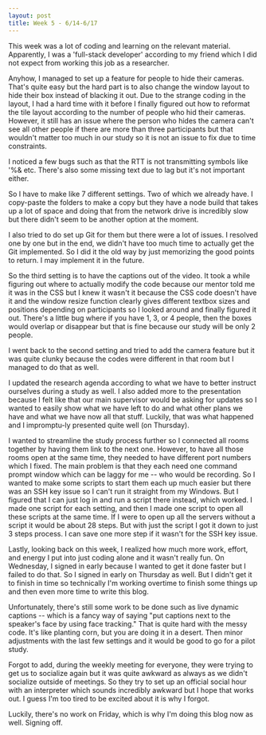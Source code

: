```yaml
---
layout: post
title: Week 5 - 6/14-6/17
---
```


This week was a lot of coding and learning on the relevant material. Apparently, I was a 'full-stack developer' according to my friend which I did not expect from working this job as a researcher.

Anyhow, I managed to set up a feature for people to hide their cameras. That's quite easy but the hard part is to also change the window layout to hide their box instead of blacking it out. Due to the strange coding in the layout, I had a hard time with it before I finally figured out how to reformat the tile layout according to the number of people who hid their cameras. However, it still has an issue where the person who hides the camera can't see all other people if there are more than three participants but that wouldn't matter too much in our study so it is not an issue to fix due to time constraints.

I noticed a few bugs such as that the RTT is not transmitting symbols like '%& etc. There's also some missing text due to lag but it's not important either.

So I have to make like 7 different settings. Two of which we already have. I copy-paste the folders to make a copy but they have a node build that takes up a lot of space and doing that from the network drive is incredibly slow but there didn't seem to be another option at the moment.

I also tried to do set up Git for them but there were a lot of issues. I resolved one by one but in the end, we didn't have too much time to actually get the Git implemented. So I did it the old way by just memorizing the good points to return. I may implement it in the future.

So the third setting is to have the captions out of the video. It took a while figuring out where to actually modify the code because our mentor told me it was in the CSS but I knew it wasn't it because the CSS code doesn't have it and the window resize function clearly gives different textbox sizes and positions depending on participants so I looked around and finally figured it out. There's a little bug where if you have 1, 3, or 4 people, then the boxes would overlap or disappear but that is fine because our study will be only 2 people.

I went back to the second setting and tried to add the camera feature but it was quite clunky because the codes were different in that room but I managed to do that as well.

I updated the research agenda according to what we have to better instruct ourselves during a study as well. I also added more to the presentation because I felt like that our main supervisor would be asking for updates so I wanted to easily show what we have left to do and what other plans we have and what we have now all that stuff. Luckily, that was what happened and I impromptu-ly presented quite well (on Thursday).

I wanted to streamline the study process further so I connected all rooms together by having them link to the next one. However, to have all those rooms open at the same time, they needed to have different port numbers which I fixed. The main problem is that they each need one command prompt window which can be laggy for me -- who would be recording. So I wanted to make some scripts to start them each up much easier but there was an SSH key issue so I can't run it straight from my Windows. But I figured that I can just log in and run a script there instead, which worked. I made one script for each setting, and then I made one script to open all these scripts at the same time. If I were to open up all the servers without a script it would be about 28 steps. But with just the script I got it down to just 3 steps process. I can save one more step if it wasn't for the SSH key issue.

Lastly, looking back on this week, I realized how much more work, effort, and energy I put into just coding alone and it wasn't really fun. On Wednesday, I signed in early because I wanted to get it done faster but I failed to do that. So I signed in early on Thursday as well. But I didn't get it to finish in time so technically I'm working overtime to finish some things up and then even more time to write this blog.

Unfortunately, there's still some work to be done such as live dynamic captions -- which is a fancy way of saying "put captions next to the speaker's face by using face tracking." That is quite hard with the messy code. It's like planting corn, but you are doing it in a desert. Then minor adjustments with the last few settings and it would be good to go for a pilot study.

Forgot to add, during the weekly meeting for everyone, they were trying to get us to socialize again but it was quite awkward as always as we didn't socialize outside of meetings. So they try to set up an official social hour with an interpreter which sounds incredibly awkward but I hope that works out. I guess I'm too tired to be excited about it is why I forgot.

Luckily, there's no work on Friday, which is why I'm doing this blog now as well. Signing off.
